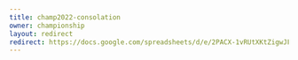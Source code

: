```yaml
---
title: champ2022-consolation
owner: championship
layout: redirect
redirect: https://docs.google.com/spreadsheets/d/e/2PACX-1vRUtXKtZigwJFI-MBC9aSiG4pir2xYNdE0scSbjfWylRGNj-Jdw96LIUM4CDO-Vr68Iov7wlu0196CZ/pubhtml?gid=946309444
---
```

